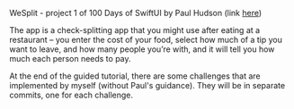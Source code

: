WeSplit - project 1 of 100 Days of SwiftUI by Paul Hudson (link [here](https://www.hackingwithswift.com/books/ios-swiftui/reading-text-from-the-user-with-textfield))

The app is a check-splitting app that you might use after eating at a restaurant – you enter the cost of your food, select how much of a tip you want to leave, and how many people you’re with, and it will tell you how much each person needs to pay.

At the end of the guided tutorial, there are some challenges that are implemented by myself (without Paul's guidance). They will be in separate commits, one for each challenge.
